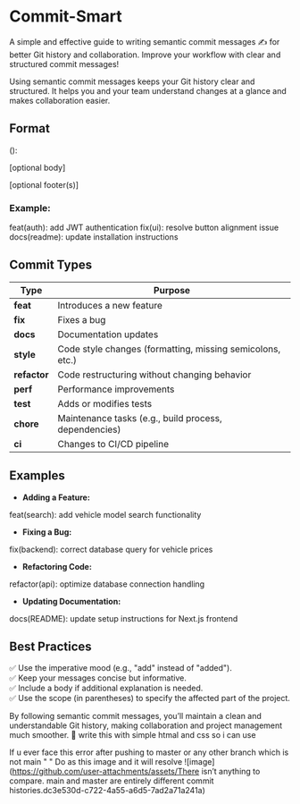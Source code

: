 # Commit-Smart
A simple and effective guide to writing semantic commit messages ✍️ for better Git history and collaboration. Improve your workflow with clear and structured commit messages!

Using semantic commit messages keeps your Git history clear and structured. It helps you and your team understand changes at a glance and makes collaboration easier.

## **Format**
<type>(<scope>): <short description>

[optional body]

[optional footer(s)]


### **Example:**
feat(auth): add JWT authentication
fix(ui): resolve button alignment issue
docs(readme): update installation instructions


## **Commit Types**
| Type     | Purpose |
|----------|---------|
| **feat** | Introduces a new feature |
| **fix**  | Fixes a bug |
| **docs** | Documentation updates |
| **style** | Code style changes (formatting, missing semicolons, etc.) |
| **refactor** | Code restructuring without changing behavior |
| **perf** | Performance improvements |
| **test** | Adds or modifies tests |
| **chore** | Maintenance tasks (e.g., build process, dependencies) |
| **ci** | Changes to CI/CD pipeline |

## **Examples**
- **Adding a Feature:**  
  
feat(search): add vehicle model search functionality

- **Fixing a Bug:**  
  
fix(backend): correct database query for vehicle prices

- **Refactoring Code:**  
  
refactor(api): optimize database connection handling

- **Updating Documentation:**  
  
docs(README): update setup instructions for Next.js frontend


## **Best Practices**
✅ Use the imperative mood (e.g., "add" instead of "added").  
✅ Keep your messages concise but informative.  
✅ Include a body if additional explanation is needed.  
✅ Use the scope (in parentheses) to specify the affected part of the project.  

By following semantic commit messages, you’ll maintain a clean and understandable Git history, making collaboration and project management much smoother. 🚀            write this with simple htmal and css so i can use  

If u ever face this error after pushing to master or any other branch which is not main " "
Do as this image and it will resolve ![image](https://github.com/user-attachments/assets/There isn’t anything to compare. main and master are entirely different commit histories.dc3e530d-c722-4a55-a6d5-7ad2a71a241a)
